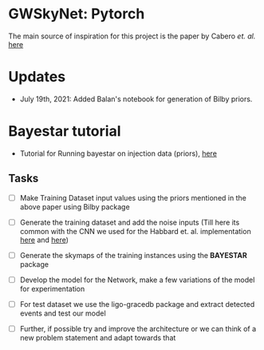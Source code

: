 # GWSkyNet: Pytorch
The main source of inspiration for this project is the paper by Cabero *et. al.* [here](https://arxiv.org/abs/2010.11829)

# Updates
- July 19th, 2021: Added Balan's notebook for generation of Bilby priors. 

# Bayestar tutorial
- Tutorial for Running bayestar on injection data (priors), [here](https://lscsoft.docs.ligo.org/ligo.skymap/quickstart/bayestar-injections.html)
## Tasks 
- [ ] Make Training Dataset input values using the priors mentioned in the above paper using Bilby package 
- [ ] Generate the training dataset and add the noise inputs (Till here its common with the CNN we used for the Habbard et. al. implementation [here](https://colab.research.google.com/drive/15ysgVLkekNNomT2xp3F0d52l_qNvGNfd) and [here](https://colab.research.google.com/drive/193QYO1Lu59nSOK_xUm-LXDk5rBl-z6Iv))
- [ ] Generate the skymaps of the training instances using the **BAYESTAR** package
- [ ] Develop the model for the Network, make a few variations of the model for experimentation
- [ ] For test dataset we use the ligo-gracedb package and extract detected events and test our model
- [ ] Further, if possible try and improve the architecture or we can think of a new problem statement and adapt towards that
  
